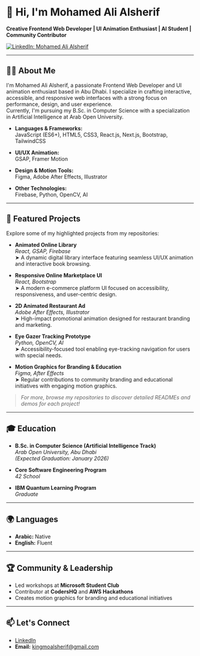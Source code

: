 # 👋 Hi, I'm Mohamed Ali Alsherif

**Creative Frontend Web Developer | UI Animation Enthusiast | AI Student | Community Contributor**

[![LinkedIn: Mohamed Ali Alsherif](https://img.shields.io/badge/-LinkedIn-blue?style=flat-square&logo=linkedin&logoColor=white&link=https://linkedin.com/in/mohamed-ali-alsherif-541b25252)](https://linkedin.com/in/mohamed-ali-alsherif-541b25252)

---

## 👨‍💻 About Me

I'm Mohamed Ali Alsherif, a passionate Frontend Web Developer and UI animation enthusiast based in Abu Dhabi. I specialize in crafting interactive, accessible, and responsive web interfaces with a strong focus on performance, design, and user experience.  
Currently, I'm pursuing my B.Sc. in Computer Science with a specialization in Artificial Intelligence at Arab Open University.

- **Languages & Frameworks:**  
  JavaScript (ES6+), HTML5, CSS3, React.js, Next.js, Bootstrap, TailwindCSS

- **UI/UX Animation:**  
  GSAP, Framer Motion

- **Design & Motion Tools:**  
  Figma, Adobe After Effects, Illustrator

- **Other Technologies:**  
  Firebase, Python, OpenCV, AI

---

## 🚀 Featured Projects

Explore some of my highlighted projects from my repositories:

- **Animated Online Library**  
  _React, GSAP, Firebase_  
  ➤ A dynamic digital library interface featuring seamless UI/UX animation and interactive book browsing.

- **Responsive Online Marketplace UI**  
  _React, Bootstrap_  
  ➤ A modern e-commerce platform UI focused on accessibility, responsiveness, and user-centric design.

- **2D Animated Restaurant Ad**  
  _Adobe After Effects, Illustrator_  
  ➤ High-impact promotional animation designed for restaurant branding and marketing.

- **Eye Gazer Tracking Prototype**  
  _Python, OpenCV, AI_  
  ➤ Accessibility-focused tool enabling eye-tracking navigation for users with special needs.

- **Motion Graphics for Branding & Education**  
  _Figma, After Effects_  
  ➤ Regular contributions to community branding and educational initiatives with engaging motion graphics.

> _For more, browse my repositories to discover detailed READMEs and demos for each project!_

---

## 🎓 Education

- **B.Sc. in Computer Science (Artificial Intelligence Track)**  
  *Arab Open University, Abu Dhabi*  
  _(Expected Graduation: January 2026)_

- **Core Software Engineering Program**  
  *42 School*

- **IBM Quantum Learning Program**  
  *Graduate*

---

## 🌍 Languages

- **Arabic:** Native  
- **English:** Fluent

---

## 🏆 Community & Leadership

- Led workshops at **Microsoft Student Club**
- Contributor at **CodersHQ** and **AWS Hackathons**
- Creates motion graphics for branding and educational initiatives

---

## 📫 Let's Connect

- [LinkedIn](https://linkedin.com/in/mohamed-ali-alsherif-541b25252)
- **Email:** kingmoalsherif@gmail.com

<!--
Feel free to reach out for collaborations, open-source projects, or just to say hi!
-->
